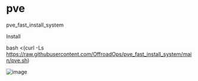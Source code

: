 # pve
pve_fast_install_system


Install


bash <(curl -Ls https://raw.githubusercontent.com/OffroadOps/pve_fast_install_system/main/pve.sh)






![image](https://github.com/user-attachments/assets/134c390f-d436-44e9-a6a7-0a354d29ae34)

